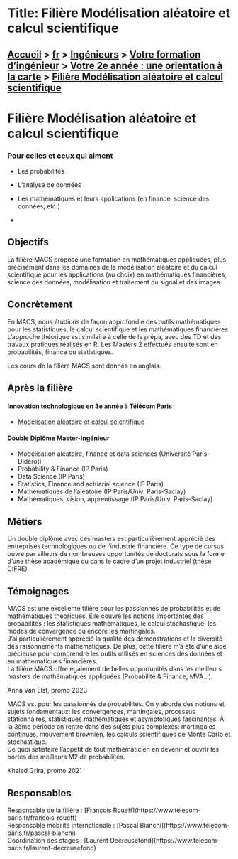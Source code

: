 # Title: Filière Modélisation aléatoire et calcul scientifique

## [Accueil](https://www.telecom-paris.fr "https://www.telecom-paris.fr") > [fr](https://www.telecom-paris.fr/fr "fr") > [Ingénieurs](https://www.telecom-paris.fr/fr/ingenieur "Ingénieurs") > [Votre formation d’ingénieur](https://www.telecom-paris.fr/fr/ingenieur/formation "Votre formation d’ingénieur") > [Votre 2e année : une orientation à la carte](https://www.telecom-paris.fr/fr/ingenieur/formation/2e-annee-orientation "Votre 2e année : une orientation à la carte") > [Filière Modélisation aléatoire et calcul scientifique](https://www.telecom-paris.fr/fr/ingenieur/formation/2e-annee-orientation/modelisation-aleatoire-calcul-scientifique)

[](https://www.telecom-paris.fr/fr/accueil)

# Filière Modélisation aléatoire et calcul scientifique

### Pour celles et ceux qui aiment

  * Les probabilités
  * L’analyse de données 
  * Les mathématiques et leurs applications (en finance, science des données, etc.)

  * 

## Objectifs

La filière MACS propose une formation en mathématiques appliquées, plus
précisément dans les domaines de la modélisation aléatoire et du calcul
scientifique pour les applications (au choix) en mathématiques financières,
science des données, modélisation et traitement du signal et des images.

## Concrètement

En MACS, nous étudions de façon approfondie des outils mathématiques pour les
statistiques, le calcul scientifique et les mathématiques financières.
L’approche théorique est similaire à celle de la prépa, avec des TD et des
travaux pratiques réalisés en R. Les Masters 2 effectués ensuite sont en
probabilités, finance ou statistiques.

Les cours de la filière MACS sont donnés en anglais.

## Après la filière

#### Innovation technologique en 3e année à Télécom Paris

  * [Modélisation aléatoire et calcul scientifique](https://www.telecom-paris.fr/fr/ingenieur/votre-formation-dingenieur/votre-3e-annee-preparez-votre-carriere/modelisation-aleatoire-calcul-scientifique)

#### Double Diplôme Master-Ingénieur

  * Modélisation aléatoire, finance et data sciences (Université Paris-Diderot)
  * Probability & Finance (IP Paris)
  * Data Science (IP Paris)
  * Statistics, Finance and actuarial science (IP Paris)
  * Mathématiques de l’aléatoire (IP Paris/Univ. Paris-Saclay)
  * Mathématiques, vision, apprentissage (IP Paris/Univ. Paris-Saclay)

## Métiers

Un double diplôme avec ces masters est particulièrement apprécié des
entreprises technologiques ou de l’industrie financière. Ce type de cursus
ouvre par ailleurs de nombreuses opportunités de doctorats sous la forme d’une
thèse académique ou dans le cadre d’un projet industriel (thèse CIFRE).

## Témoignages

MACS est une excellente filière pour les passionnés de probabilités et de
mathématiques théoriques. Elle couvre les notions importantes des probabilités
: les statistiques mathématiques, le calcul stochastique, les modes de
convergence ou encore les martingales.  
J’ai particulièrement apprécié la qualité des démonstrations et la diversité
des raisonnements mathématiques. De plus, cette filière m’a été d’une aide
précieuse pour comprendre les outils utilisés en sciences des données et en
mathématiques financières.  
La filière MACS offre également de belles opportunités dans les meilleurs
masters de mathématiques appliquées (Probabilité & Finance, MVA…).

Anna Van Elst, promo 2023

MACS est pour les passionnés de probabilités. On y aborde des notions et
sujets fondamentaux: les convergences, martingales, processus stationnaires,
statistiques mathématiques et asymptotiques fascinantes. À la 3ème période on
rentre dans des sujets plus complexes: martingales continues, mouvement
brownien, les calculs scientifiques de Monte Carlo et stochastique.  
De quoi satisfaire l’appétit de tout mathématicien en devenir et ouvrir les
portes des meilleurs M2 de probabilités.

Khaled Grira, promo 2021

## Responsables

Responsable de la filière : [François Roueff](https://www.telecom-
paris.fr/francois-roueff)  
Responsable mobilité internationale : [Pascal Bianchi](https://www.telecom-
paris.fr/pascal-bianchi)  
Coordination des stages : [Laurent Decreusefond](https://www.telecom-
paris.fr/laurent-decreusefond)

